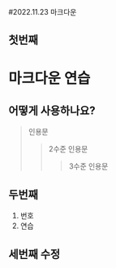 #2022.11.23 마크다운
## 첫번째

# 마크다운 연습
## 어떻게 사용하나요?
> 인용문
>> 2수준 인용문
>>> 3수준 인용문

## 두번째
1. 번호
2. 연습

## 세번째 수정
